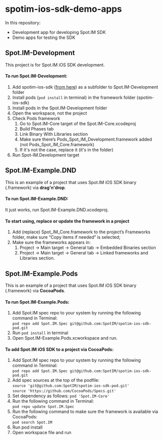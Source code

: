# spotim-ios-sdk-demo-apps
In this repository:
* Development app for developing Spot.IM SDK
* Demo apps for testing the SDK

## Spot.IM-Development
This project is for Spot.IM iOS SDK development.

#### To run Spot.IM-Development:
1. Add spotim-ios-sdk ([from here](https://github.com/SpotIM/spotim-ios-sdk)) as a subfolder to Spot.IM-Development folder
2. Install pods (`pod install` in terminal) in the framework folder (spotim-ios-sdk) 
3. Install pods in the Spot.IM-Development folder
4. Open the workspace, not the project
5. Check Pods framework
    1. Go to Spot.IM-Core target of the Spot.IM-Core.xcodeproj
    2. Build Phases tab
    3. Link Binary With Libraries section
    4. Make sure there’s Pods_Spot_IM_Development.framework added (not Pods_Spot_IM_Core.framework)
    5. If it's not the case, replace it (it's in the folder)
6. Run Spot-IM.Development target

## Spot.IM-Example.DND
This is an example of a project that uses Spot.IM iOS SDK binary (.framework) via **drag'n'drop**.

#### To run Spot.IM-Example.DND:
It just works, run Spot.IM-Example.DND.xcodeproj.

#### To start using, replace or update the framework in a project
1. Add (replace) Spot_IM_Core.framework to the project’s Frameworks folder, make sure “Copy items if needed” is selected;
2. Make sure the frameworks appears in:
    1. Project -> Main target -> General tab -> Embedded Binaries section
    2. Project -> Main target -> General tab -> Linked frameworks and Libraries section.

## Spot.IM-Example.Pods
This is an example of a project that uses Spot.IM iOS SDK binary (.framework) via **CocoaPods**.

#### To run Spot.IM-Example.Pods:
1. Add Spot.IM spec repo to your system by running the following command in Terminal:  
`pod repo add Spot.IM.Spec git@github.com:SpotIM/spotim-ios-sdk-pod.git`  
2. Run `pod install` in terminal
3. Open Spot.IM-Example.Pods.xcworkspace and run.

#### To add Spot.IM iOS SDK to a project via CocoaPods:
1. Add Spot.IM spec repo to your system by running the following command in Terminal:  
  `pod repo add Spot.IM.Spec git@github.com:SpotIM/spotim-ios-sdk-pod.git`
2. Add spec sources at the top of the podfile:  
  `source 'git@github.com:SpotIM/spotim-ios-sdk-pod.git'`  
  `source 'https://github.com/CocoaPods/Specs.git'`  
3. Set dependency as follows: `pod 'Spot.IM-Core'`
4. Run the following command in Terminal:  
  `pod repo update Spot.IM.Spec`
4. Run the following command to make sure the framework is available via CocoaPods:  
  `pod search Spot.IM`  
5. Run pod install
6. Open workspace file and run
